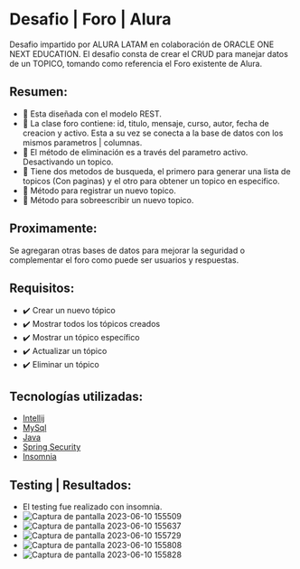 # Desafio | Foro | Alura
Desafio impartido por ALURA LATAM en colaboración de ORACLE ONE NEXT EDUCATION. El desafio consta de crear el CRUD para manejar datos de un TOPICO, tomando como referencia el Foro existente de Alura. 
<br>
## Resumen:
- 💎 Esta diseñada con el modelo REST. 
- 💎 La clase foro contiene: id, titulo, mensaje, curso, autor, fecha de creacion y activo. Esta a su vez se conecta a la base de datos con los mismos parametros | columnas. 
- 💎 El método de eliminación es a través del parametro activo. Desactivando un topico. 
- 💎 Tiene dos metodos de busqueda, el primero para generar una lista de topicos (Con paginas) y el otro para obtener un topico en especifico.
- 💎 Método para registrar un nuevo topico.
- 💎 Método para sobreescribir un nuevo topico.
## Proximamente:
Se agregaran otras bases de datos para mejorar la seguridad o complementar el foro como puede ser usuarios y respuestas.

## Requisitos:
- ✔️ Crear un nuevo tópico
- ✔️ Mostrar todos los tópicos creados
- ✔️ Mostrar un tópico específico
- ✔️ Actualizar un tópico
- ✔️ Eliminar un tópico

## Tecnologías utilizadas:

  - [Intellij](https://www.jetbrains.com/)
  - [MySql](https://www.mysql.com/)
  - [Java](https://www.java.com/en/)
  - [Spring Security](https://start.spring.io/)
  - [Insomnia](https://insomnia.rest/)
 
 ## Testing | Resultados:
 - El testing fue realizado con insomnia.
 - ![Captura de pantalla 2023-06-10 155509](https://github.com/Os-688/Desafio-Foro-Alura/assets/122639240/b41bf712-1161-4148-8ba5-d231b35fc37e)
 - ![Captura de pantalla 2023-06-10 155637](https://github.com/Os-688/Desafio-Foro-Alura/assets/122639240/66b82868-c0a8-4bf2-8955-1a0150a494c1)
 - ![Captura de pantalla 2023-06-10 155729](https://github.com/Os-688/Desafio-Foro-Alura/assets/122639240/e8c1244c-5559-4faf-aba9-7bc7a980b225)
 - ![Captura de pantalla 2023-06-10 155808](https://github.com/Os-688/Desafio-Foro-Alura/assets/122639240/c4ff55ae-70e7-47b4-8d2d-f8b4739711c0)
 - ![Captura de pantalla 2023-06-10 155828](https://github.com/Os-688/Desafio-Foro-Alura/assets/122639240/baa1aca9-6a13-425b-b610-5ccc78b1c83a)



 

